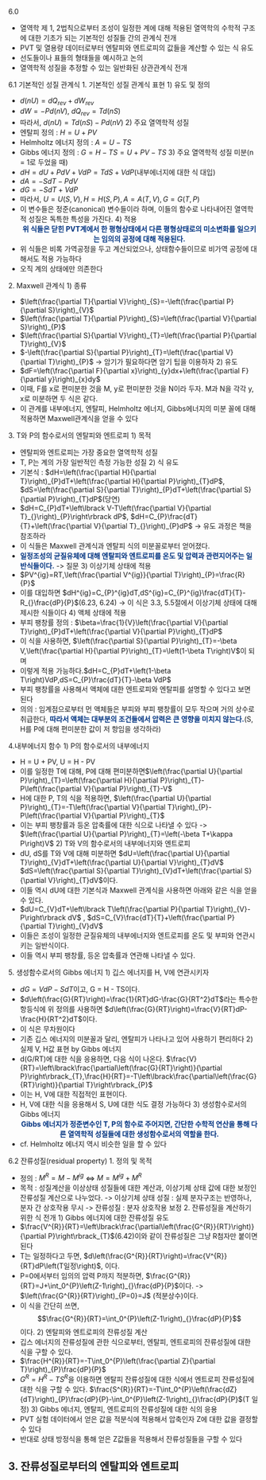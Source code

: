 6.0
- 열역학 제 1, 2법칙으로부터 조성이 일정한 계에 대해 적용된 열역학의 수학적 구조에 대한 기초가 되는 기본적인 성질들 간의 관계식 전개
- PVT 및 열용량 데이터로부터 엔탈피와 엔트로피의 값들을 계산할 수 있는 식 유도
- 선도들이나 표들의 형태들을 예시하고 논의
- 열역학적 성질을 추정할 수 있는 일반화된 상관관계식 전개

6.1 기본적인 성질 관계식
1\. 기본적인 성질 관계식 표현
1\) 유도 및 정의
- $d\left(nU\right)=dQ_{rev}+dW_{rev}$
- $dW=-Pd\left(nV\right)$, $dQ_{rev}=Td\left(nS\right)$
- 따라서, $d\left(nU\right)=Td\left(nS\right)-Pd\left(nV\right)$
2\) 주요 열역학적 성질
- 엔탈피 정의 : $H=U+PV$
- Helmholtz 에너지 정의 : $A=U-TS$
- Gibbs 에너지 정의 : $G=H-TS=U+PV-TS$
3\) 주요 열역학적 성질 미분(n = 1로 두었을 때)
- $dH=dU+PdV+VdP=TdS+VdP$(내부에너지에 대한 식 대입) 
- $dA=-SdT-PdV$
- $dG=-SdT+VdP$
- 따라서, $U=U\left(S,V\right),H=H\left(S,P\right),A=A\left(T,V_{}\right),G=G\left(T,P\right)$
- 이 변수들은 정준(canonical) 변수들이라 하며, 이들의 함수로 나타내어진 열역학적 성질은 독특한 특성을 가진다.
4\) 적용
<font color="#003380"><strong><center>위 식들은 닫힌 PVT계에서 한 평형상태에서 다른 평형상태로의 미소변화를 일으키는 임의의 공정에 대해 적용된다.</center></strong></font>
- 위 식들은 비록 가역공정을 두고 계산되었으나, 상태함수들이므로 비가역 공정에 대해서도 적용 가능하다
- 오직 계의 상태에만 의존한다

2\. Maxwell 관계식
1\) 종류
- $\left(\frac{\partial T}{\partial V}\right)_{S}=-\left(\frac{\partial P}{\partial S}\right)_{V}$
- $\left(\frac{\partial T}{\partial P}\right)_{S}=\left(\frac{\partial V}{\partial S}\right)_{P}$
- $\left(\frac{\partial S}{\partial V}\right)_{T}=\left(\frac{\partial P}{\partial T}\right)_{V}$
- $-\left(\frac{\partial S}{\partial P}\right)_{T}=\left(\frac{\partial V}{\partial T}\right)_{P}$ 
	-> 암기가 필요하다면 암기 팁을 이용하자
2\) 유도
- $dF=\left(\frac{\partial F}{\partial x}\right)_{y}dx+\left(\frac{\partial F}{\partial y}\right)_{x}dy$
- 이때, F를 x로 편미분한 것을 M, y로 편미분한 것을 N이라 두자. M과 N을 각각 y, x로 미분하면 두 식은 같다. 
- 이 관계를 내부에너지, 엔탈피, Helmholtz 에너지, Gibbs에너지의 미분 꼴에 대해 적용하면 Maxwell관계식을 얻을 수 있다

3\. T와 P의 함수로서의 엔탈피와 엔트로피
1\) 목적
- 엔탈피와 엔트로피는 가장 중요한 열역학적 성질
- T, P는 계의 가장 일반적인 측정 가능한 성질
2\) 식 유도
- 기본식 : $dH=\left(\frac{\partial H}{\partial T}\right)_{P}dT+\left(\frac{\partial H}{\partial P}\right)_{T}dP$, $dS=\left(\frac{\partial S}{\partial T}\right)_{P}dT+\left(\frac{\partial S}{\partial P}\right)_{T}dP$(당연)
- $dH=C_{P}dT+\left\lbrack V-T\left(\frac{\partial V}{\partial T}_{}\right)_{P}\right\rbrack dP$, $dH=C_{P}\frac{dT}{T}+\left(\frac{\partial V}{\partial T}_{}\right)_{P}dP$ -> 유도 과정은 책을 참조하라
- 이 식들은 Maxwell 관계식과 엔탈피 식의 미분꼴로부터 얻어졌다.
- <font color="#003380"><strong>일정조성의 균질유체에 대해 엔탈피와 엔트로피를 온도 및 압력과 관련지어주는 일반식들이다.</strong></font> -> 질문
3\) 이상기체 상태에 적용
- $PV^{ig}=RT,\left(\frac{\partial V^{ig}}{\partial T}\right)_{P}=\frac{R}{P}$
- 이를 대입하면 $dH^{ig}=C_{P}^{ig}dT,dS^{ig}=C_{P}^{ig}\frac{dT}{T}-R_{}\frac{dP}{P}$(6.23, 6.24)
	-> 이 식은 3.3, 5.5절에서 이상기체 상태에 대해 제시한 식들이다
4\) 액체 상태에 적용
- 부피 팽창률 정의 : $\beta=\frac{1}{V}\left(\frac{\partial V}{\partial T}\right)_{P}dT+\left(\frac{\partial V}{\partial P}\right)_{T}dP$ 
- 이 식을 사용하면, $\left(\frac{\partial S}{\partial P}\right)_{T}=-\beta V,\left(\frac{\partial H}{\partial P}\right)_{T}=\left(1-\beta T\right)V$이 되며
- 이렇게 적용 가능하다.$dH=C_{P}dT+\left(1-\beta T\right)VdP,dS=C_{P}\frac{dT}{T}-\beta VdP$ 
- 부피 팽창률을 사용해서 액체에 대한 엔트로피와 엔탈피를 설명할 수 있다고 보면 된다
- 의의 : 임계점으로부터 먼 액체들은 부피와 부피 팽창률이 모두 작으며 거의 상수로 취급한다, <font color="#003380"><strong>따라서 액체는 대부분의 조건들에서 압력은 큰 영향을 미치지 않는다.</strong></font>(S, H를 P에 대해 편미분한 값이 저 항임을 생각하라)

4\.내부에너지 함수
1\) P의 함수로서의 내부에너지
- H = U + PV, U = H - PV
- 이를 일정한 T에 대해, P에 대해 편미분하면$\left(\frac{\partial U}{\partial P}\right)_{T}=\left(\frac{\partial H}{\partial P}\right)_{T}-P\left(\frac{\partial V}{\partial P}\right)_{T}-V$ 
- H에 대한 P, T의 식을 적용하면, $\left(\frac{\partial U}{\partial P}\right)_{T}=-T\left(\frac{\partial V}{\partial T}\right)_{P}-P\left(\frac{\partial V}{\partial P}\right)_{T}$
- 이는 부피 팽창률과 등온 압축률에 대한 식으로 나타낼 수 있다
	-> $\left(\frac{\partial U}{\partial P}\right)_{T}=\left(-\beta T+\kappa P\right)V$
2\) T와 V의 함수로서의 내부에너지와 엔트로피
- dU, dS를 T와 V에 대해 미분하면 $dU=\left(\frac{\partial U}{\partial T}\right)_{V}dT+\left(\frac{\partial U}{\partial V}\right)_{T}dV$ $dS=\left(\frac{\partial S}{\partial T}\right)_{V}dT+\left(\frac{\partial S}{\partial V}\right)_{T}dV$이다.
- 이들 역시 dU에 대한 기본식과 Maxwell 관계식을 사용하면 아래와 같은 식을 얻을 수 있다.
- $dU=C_{V}dT+\left\lbrack T\left(\frac{\partial P}{\partial T}\right)_{V}-P\right\rbrack dV$ , $dS=C_{V}\frac{dT}{T}+\left(\frac{\partial P}{\partial T}\right)_{V}dV$
- 이들은 조성이 일정한 균질유체의 내부에너지와 엔트로피를 온도 및 부피와 연관시키는 일반식이다.
- 이들 역시 부피 팽창률, 등온 압축률과 연관해 나타낼 수 있다.

5\. 생성함수로서의 Gibbs 에너지
1\) 깁스 에너지를 H, V에 연관시키자
- $dG=VdP-SdT$이고, G = H - TS이다.
- $d\left(\frac{G}{RT}\right)=\frac{1}{RT}dG-\frac{G}{RT^2}dT$라는 특수한 항등식에 위 정의를 사용하면 $d\left(\frac{G}{RT}\right)=\frac{V}{RT}dP-\frac{H}{RT^2}dT$이다.
- 이 식은 무차원이다
- 기존 깁스 에너지의 미분꼴과 달리, 엔탈피가 나타나고 있어 사용하기 편리하다
2\) 실제 V, H값 표현 by Gibbs 에너지
- d(G/RT)에 대한 식을 응용하면, 다음 식이 나온다. $\frac{V}{RT}=\left\lbrack\frac{\partial\left(\frac{G}{RT}\right)}{\partial P}\right\rbrack_{T},\frac{H}{RT}=-T\left\lbrack\frac{\partial\left(\frac{G}{RT}\right)}{\partial T}\right\rbrack_{P}$ 
- 이는 H, V에 대한 직접적인 표현이다.
- H, V에 대한 식을 응용해서 S, U에 대한 식도 결정 가능하다
3\) 생성함수로서의 Gibbs 에너지
<font color="#003380"><strong><center>Gibbs 에너지가 정준변수인 T, P의 함수로 주어지면, 간단한 수학적 연산을 통해 다른 열역학적 성질들에 대한 생성함수로서의 역할을 한다.</center></strong></font>
- cf. Helmholtz 에너지 역시 비슷한 일을 할 수 있다

6.2 잔류성질(residual property)
1\. 정의 및 목적
- 정의 : $M^{R}=M-M^{ig}$ <=> $M=M^{ig}+M^{R}$
- 목적 : 성질계산을 이상상태 성질들에 대한 계산과, 이상기체 상태 값에 대한 보정인 잔류성질 계산으로 나누었다.
	-> 이상기체 상태 성질 : 실제 분자구조는 반영하나, 분자 간 상호작용 무시
	-> 잔류성질 : 분자 상호작용 보정
2\. 잔류성질을 계산하기 위한 식 전개
1\) Gibbs 에너지에 대한 잔류성질 유도
-  $\frac{V^{R}}{RT}=\left\lbrack\frac{\partial\left(\frac{G^{R}}{RT}\right)}{\partial P}\right\rbrack_{T}$(6.42)이와 같이 잔류성질은 그냥 R첨자만 붙이면 된다
- T는 일정하다고 두면, $d\left(\frac{G^{R}}{RT}\right)=\frac{V^{R}}{RT}dP\left(T일정\right)$, 이다.
- P=0에서부터 임의의 압력 P까지 적분하면, $\frac{G^{R}}{RT}=J+\int_0^{P}\left(Z-1\right)_{}\frac{dP}{P}$이다. 
	-> $\left(\frac{G^{R}}{RT}\right)_{P=0}=J$ (적분상수)이다.
- 이 식을 간단히 쓰면, $$\frac{G^{R}}{RT}=\int_0^{P}\left(Z-1\right)_{}\frac{dP}{P}$$ 이다.
2\) 엔탈피와 엔트로피의 잔류성질 계산
- 깁스 에너지의 잔류성질에 관한 식으로부터, 엔탈피, 엔트로피의 잔류성질에 대한 식을 구할 수 있다.
- $\frac{H^{R}}{RT}=-T\int_0^{P}\left(\frac{\partial Z}{\partial T}\right)_{P}\frac{dP}{P}$
- $G^{R}=H^{R}-TS^{R}$을 이용하면 엔탈피 잔류성질에 대한 식에서 엔트로피 잔류성질에 대한 식을 구할 수 있다. $\frac{S^{R}}{RT}=-T\int_0^{P}\left(\frac{dZ}{dT}\right)_{P}\frac{dP}{P}-\int_0^{P}\left(Z-1\right)_{}\frac{dP}{P}$(T 일정)
3\) Gibbs 에너지, 엔탈피, 엔트로피의 잔류성질에 대한 식의 응용
- PVT 실험 데이터에서 얻은 값을 적분식에 적용해서 압축인자 Z에 대한 값을 결정할 수 있다
- 반대로 상태 방정식을 통해 얻은 Z값들을 적용해서 잔류성질들을 구할 수 있다

3\. 잔류성질로부터의 엔탈피와 엔트로피 
- 